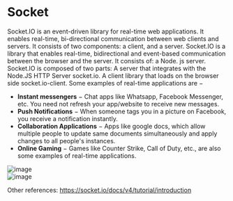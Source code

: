 # Socket
Socket.IO is an event-driven library for real-time web applications. 
It enables real-time, bi-directional communication between web clients and servers.
It consists of two components: a client, and a server.
Socket.IO is a library that enables real-time, bidirectional and event-based communication between the browser and the server. 
It consists of: a Node. js server. Socket.IO is composed of two parts: A server that integrates with the Node.JS HTTP Server socket.io. 
A client library that loads on the browser side socket.io-client. 
Some examples of real-time applications are − 
- **Instant messengers** − Chat apps like Whatsapp, Facebook Messenger, etc. You need not refresh your app/website to receive new messages.
- **Push Notifications** − When someone tags you in a picture on Facebook, you receive a notification instantly. 
- **Collaboration Applications** − Apps like google docs, which allow multiple people to update same documents simultaneously and apply changes to all people's instances. 
- **Online Gaming** − Games like Counter Strike, Call of Duty, etc., are also some examples of real-time applications.


![image](https://github.com/user-attachments/assets/bae21e44-6e66-4277-9b9f-449bd5d84ead)  
![image](https://github.com/user-attachments/assets/09b8dafb-9ec4-41b0-837c-0a929cc81093)

Other references: https://socket.io/docs/v4/tutorial/introduction
